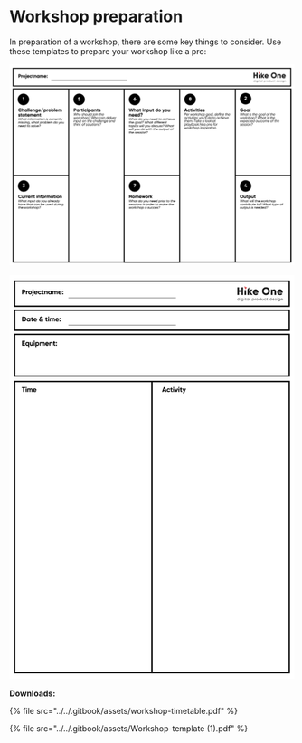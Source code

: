# Workshop preparation

In preparation of a workshop, there are some key things to consider. Use these templates to prepare your workshop like a pro:

![](../../.gitbook/assets/Workshop-template.jpg)

![Timetable template](../../.gitbook/assets/workshop-timetable.jpg)



**Downloads:**

{% file src="../../.gitbook/assets/workshop-timetable.pdf" %}

{% file src="../../.gitbook/assets/Workshop-template (1).pdf" %}
